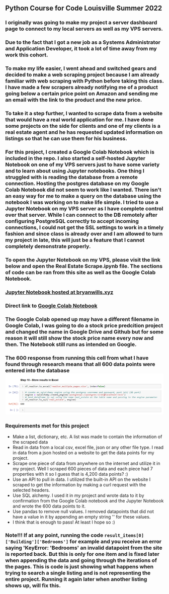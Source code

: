 ## Python Course for Code Louisville Summer 2022

### I originally was going to make my project a server dashboard page to connect to my local servers as well as my VPS servers.
### Due to the fact that I got a new job as a Systems Administrator and Application Developer, it took a lot of time away from my work this cohort.
### To make my life easier, I went ahead and switched gears and decided to make a web scraping project because I am already familiar with web scraping with Python before taking this class. I have made a few scrapers already notifying me of a product going below a certain price point on Amazon and sending me an email with the link to the product and the new price.
### To take it a step further, I wanted to scrape data from a website that would have a real world application for me. I have done some projects on the side for clients and one of my clients is a real estate agent and he has requested updated information on listings so that he can use them for his business.

### For this project, I created a Google Colab Notebook which is included in the repo. I also started a self-hosted Jupyter Notebook on one of my VPS servers just to have some variety and to learn about using Jupyter notebooks. One thing I struggled with is reading the database from a remote connection. Hosting the postgres database on my Google Colab Notebook did not seem to work like I wanted. There isn't an easy way for me to make a query on the database using the notebook I was working on to make life simple. I tried to use a Jupyter Notebook on my VPS server as I have complete control over that server. While I can connect to the DB remotely after configuring PostgreSQL correctly to accept incoming connections, I could not get the SSL settings to work in a timely fashion and since class is already over and I am allowed to turn my project in late, this will just be a feature that I cannot completely demonstrate properly.

### To open the Jupyter Notebook on my VPS, please visit the link below and open the Real Estate Scrape.ipynb file. The sections of code can be ran from this site as well as the Google Colab Notebook.
### [Jupyter Notebook hosted at bryanwills.xyz](http://bryanwills.xyz:8888/?token=f82f60f96cd0d1ee39ad8e05592d8b998509d53189ba413a)

### Direct link to [Google Colab Notebook](https://colab.research.google.com/github/bryanwills/python_codelou/blob/main/real_estate_property_info.ipynb#scrollTo=PCM2vtEhKz7e)

### The Google Colab opened up may have a different filename in Google Colab, I was going to do a stock price predcition project and changed the name in Google Drive and Github but for some reason it will still show the stock price name every now and then. The Notebook still runs as intended on Google.

### The 600 response from running this cell from what I have found through research means that all 600 data points were entered into the database ![](https://github.com/bryanwills/python_codelou/blob/main/jupyter_notebook_db_output_success.png)

### Requirements met for this project
- Make a list, dictionary, etc. A list was made to contain the information of the scraped data
- Read in data from a local csv, excel file, json or any other file type. I read in data from a json hosted on a website to get the data points for my project.
- Scrape one piece of data from anywhere on the internet and utilize it in my project. Well I scraped 600 pieces of data and each piece had 7 properties with it so I guess that is 4,200 data points? :)
- Use an API to pull in data. I utilized the built-in API on the website I scraped to get the information by making a curl request with the selected headers.
- Use SQL alchemy. I used it in my project and wrote data to it by confirmation from the Google Colab notebook and the Jupyter Notebook and wrote the 600 data points to it.
- Use pandas to remove null values. I removed datapoints that did not have a value in it by appending an empty string '' for these values.
- I think that is enough to pass! At least I hope so :)

### Note!!! If at any point, running the code ```result_items[0]['Building']['Bedrooms']``` for example and you receive an error saying 'KeyError: 'Bedrooms' an invalid datapoint from the site is reported back. But this is only for one item and is fixed later when appending the data and going through the iterations of the pages. This is code is just showing what happens when trying to search a single listing and is not representing the entire project. Running it again later when another listing shows up, will fix this.